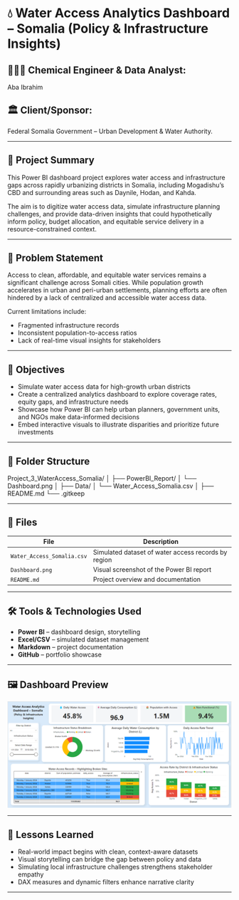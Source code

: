 # 💧 Water Access Analytics Dashboard – Somalia (Policy & Infrastructure Insights)

## 👨🏽‍💻 Chemical Engineer & Data Analyst:
Aba Ibrahim

## 🏛️ Client/Sponsor:
Federal Somalia Government – Urban Development & Water Authority. 

---

## 📌 Project Summary
This Power BI dashboard project explores water access and infrastructure gaps across rapidly urbanizing districts in Somalia, including Mogadishu’s CBD and surrounding areas such as Daynile, Hodan, and Kahda.

The aim is to digitize water access data, simulate infrastructure planning challenges, and provide data-driven insights that could hypothetically inform policy, budget allocation, and equitable service delivery in a resource-constrained context.

---

## 🚨 Problem Statement
Access to clean, affordable, and equitable water services remains a significant challenge across Somali cities. While population growth accelerates in urban and peri-urban settlements, planning efforts are often hindered by a lack of centralized and accessible water access data.

Current limitations include:
- Fragmented infrastructure records
- Inconsistent population-to-access ratios
- Lack of real-time visual insights for stakeholders

---

## 🎯 Objectives
- Simulate water access data for high-growth urban districts
- Create a centralized analytics dashboard to explore coverage rates, equity gaps, and infrastructure needs
- Showcase how Power BI can help urban planners, government units, and NGOs make data-informed decisions
- Embed interactive visuals to illustrate disparities and prioritize future investments

---

## 📁 Folder Structure
Project_3_WaterAccess_Somalia/
│
├── PowerBI_Report/
│ └── Dashboard.png
│
├── Data/
│ └── Water_Access_Somalia.csv
│
├── README.md
└── .gitkeep

---

## 📂 Files

| File                        | Description                                         |
|----------------------------|-----------------------------------------------------|
| `Water_Access_Somalia.csv` | Simulated dataset of water access records by region |
| `Dashboard.png`            | Visual screenshot of the Power BI report            |
| `README.md`                | Project overview and documentation                  |

---

## 🛠 Tools & Technologies Used

- **Power BI** – dashboard design, storytelling
- **Excel/CSV** – simulated dataset management
- **Markdown** – project documentation
- **GitHub** – portfolio showcase

---

## 🖼️ Dashboard Preview
![Dashboard](./PowerBI_Report/Dashboard.png)


---

## 📘 Lessons Learned

- Real-world impact begins with clean, context-aware datasets
- Visual storytelling can bridge the gap between policy and data
- Simulating local infrastructure challenges strengthens stakeholder empathy
- DAX measures and dynamic filters enhance narrative clarity

---

